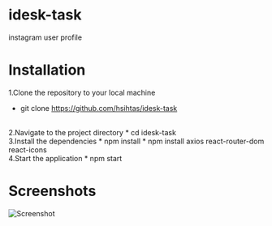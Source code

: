 # idesk-task
instagram user profile

# Installation

1.Clone the repository to your local machine
  * git clone https://github.com/hsihtas/idesk-task
<br>
2.Navigate to the project directory
  * cd idesk-task
<br>
3.Install the dependencies
  * npm install
  * npm install axios react-router-dom react-icons
<br>
4.Start the application
  * npm start


# Screenshots
![Screenshot](https://github.com/hsihtas/idesk-task/assets/100141082/bb4bbf93-abc2-4b52-b62b-a413769dc30e)
